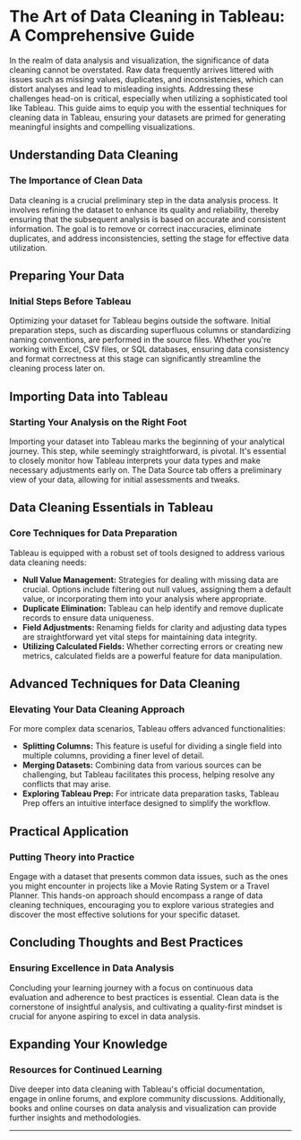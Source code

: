 # The Art of Data Cleaning in Tableau: A Comprehensive Guide

In the realm of data analysis and visualization, the significance of data cleaning cannot be overstated. Raw data frequently arrives littered with issues such as missing values, duplicates, and inconsistencies, which can distort analyses and lead to misleading insights. Addressing these challenges head-on is critical, especially when utilizing a sophisticated tool like Tableau. This guide aims to equip you with the essential techniques for cleaning data in Tableau, ensuring your datasets are primed for generating meaningful insights and compelling visualizations.

## Understanding Data Cleaning

### The Importance of Clean Data

Data cleaning is a crucial preliminary step in the data analysis process. It involves refining the dataset to enhance its quality and reliability, thereby ensuring that the subsequent analysis is based on accurate and consistent information. The goal is to remove or correct inaccuracies, eliminate duplicates, and address inconsistencies, setting the stage for effective data utilization.

## Preparing Your Data

### Initial Steps Before Tableau

Optimizing your dataset for Tableau begins outside the software. Initial preparation steps, such as discarding superfluous columns or standardizing naming conventions, are performed in the source files. Whether you're working with Excel, CSV files, or SQL databases, ensuring data consistency and format correctness at this stage can significantly streamline the cleaning process later on.

## Importing Data into Tableau

### Starting Your Analysis on the Right Foot

Importing your dataset into Tableau marks the beginning of your analytical journey. This step, while seemingly straightforward, is pivotal. It's essential to closely monitor how Tableau interprets your data types and make necessary adjustments early on. The Data Source tab offers a preliminary view of your data, allowing for initial assessments and tweaks.

## Data Cleaning Essentials in Tableau

### Core Techniques for Data Preparation

Tableau is equipped with a robust set of tools designed to address various data cleaning needs:

- **Null Value Management:** Strategies for dealing with missing data are crucial. Options include filtering out null values, assigning them a default value, or incorporating them into your analysis where appropriate.
- **Duplicate Elimination:** Tableau can help identify and remove duplicate records to ensure data uniqueness.
- **Field Adjustments:** Renaming fields for clarity and adjusting data types are straightforward yet vital steps for maintaining data integrity.
- **Utilizing Calculated Fields:** Whether correcting errors or creating new metrics, calculated fields are a powerful feature for data manipulation.

## Advanced Techniques for Data Cleaning

### Elevating Your Data Cleaning Approach

For more complex data scenarios, Tableau offers advanced functionalities:

- **Splitting Columns:** This feature is useful for dividing a single field into multiple columns, providing a finer level of detail.
- **Merging Datasets:** Combining data from various sources can be challenging, but Tableau facilitates this process, helping resolve any conflicts that may arise.
- **Exploring Tableau Prep:** For intricate data preparation tasks, Tableau Prep offers an intuitive interface designed to simplify the workflow.

## Practical Application

### Putting Theory into Practice

Engage with a dataset that presents common data issues, such as the ones you might encounter in projects like a Movie Rating System or a Travel Planner. This hands-on approach should encompass a range of data cleaning techniques, encouraging you to explore various strategies and discover the most effective solutions for your specific dataset.

## Concluding Thoughts and Best Practices

### Ensuring Excellence in Data Analysis

Concluding your learning journey with a focus on continuous data evaluation and adherence to best practices is essential. Clean data is the cornerstone of insightful analysis, and cultivating a quality-first mindset is crucial for anyone aspiring to excel in data analysis.

## Expanding Your Knowledge

### Resources for Continued Learning

Dive deeper into data cleaning with Tableau's official documentation, engage in online forums, and explore community discussions. Additionally, books and online courses on data analysis and visualization can provide further insights and methodologies.

---

